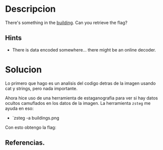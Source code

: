 
# Descripcion
There's something in the [building](https://jupiter.challenges.picoctf.org/static/011955b303f293d60c8116e6a4c5c84f/buildings.png). Can you retrieve the flag?

## Hints
- There is data encoded somewhere... there might be an online decoder.

# Solucion

Lo primero que hago es un analisis del codigo detras de la imagen usando cat y strings, pero nada importante.

Ahora hice uso de una herramienta de estaganografia para ver si hay datos ocultos camuflados en los datos de la imagen. La herramienta `zsteg` me ayuda en eso:

- `zsteg -a buildings.png

Con esto obtengo la flag:


## Referencias.